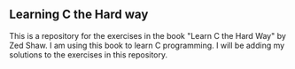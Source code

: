 ## Learning C the Hard way

This is a repository for the exercises in the book "Learn C the Hard Way" by Zed Shaw. I am using this book to learn C programming. I will be adding my solutions to the exercises in this repository.

